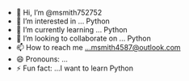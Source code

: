 - 👋 Hi, I’m @msmith752752
- 👀 I’m interested in ... Python
- 🌱 I’m currently learning ... Python
- 💞️ I’m looking to collaborate on ... Python
- 📫 How to reach me ...msmith4587@outlook.com
- 😄 Pronouns: ...
- ⚡ Fun fact: ...I want to learn Python

<!---
msmith752752/msmith752752 is a ✨ special ✨ repository because its `README.md` (this file) appears on your GitHub profile.
You can click the Preview link to take a look at your changes.
--->
